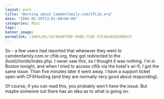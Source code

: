 ```yaml
---
layout: post
title: "Warning about Camdenfamily.com/CFLib.org"
date: "2005-01-19T23:01:00+06:00"
categories: Misc 
tags: 
banner_image: 
permalink: /2005/01/19/8E6D7F0F-99AE-CCDF-F2C6818C01A9E6CF
---
```


So - a few users had reported that whenever they went to camdenfamily.com or cflib.org, they got redirected to the (host)/horde/index.php. I never saw this, so I thought it was nothing. I'm in Boston tonight, and when I tried to access cflib via the hotel's wi-fi, I got the same issue. Than five minutes later it went away. I have a support ticket open with CFXHosting (and they are normally very good about responding).

Of course, if you can read this, you probably won't have the issue. But maybe someone out there has an idea as to what is going on.